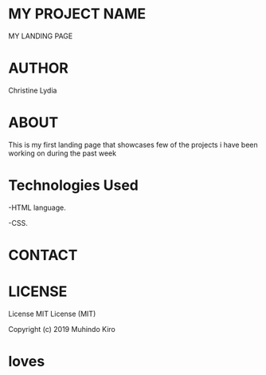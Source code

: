 # MY PROJECT NAME
MY LANDING PAGE

# AUTHOR
Christine Lydia

# ABOUT
This is my first landing page that showcases few of the projects i have been working on during the past week


# Technologies Used

-HTML language.

-CSS.

# CONTACT

# LICENSE
License MIT License (MIT)

Copyright (c) 2019 Muhindo Kiro
# loves
